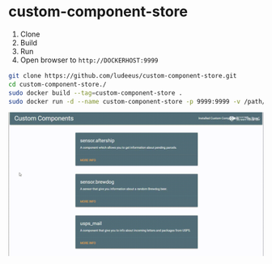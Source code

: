 # custom-component-store

1. Clone 
2. Build
3. Run
4. Open browser to `http://DOCKERHOST:9999`

```bash
git clone https://github.com/ludeeus/custom-component-store.git
cd custom-component-store./
sudo docker build --tag=custom-component-store .
sudo docker run -d --name custom-component-store -p 9999:9999 -v /path/to/HA/config:/config custom-component-store
```

![overview](images/demo.gif)